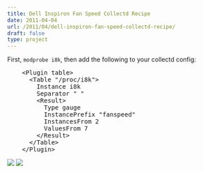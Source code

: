 ```yaml
---
title: Dell Inspiron Fan Speed Collectd Recipe
date: 2011-04-04
url: /2011/04/dell-inspiron-fan-speed-collectd-recipe/
draft: false
type: project
---
```

First, `modprobe i8k`, then add the following to your collectd config:

<div class="codehilite">
  <pre>    <span class="nt">&lt;Plugin</span> <span class="err">table</span><span class="nt">&gt;</span>
      <span class="nt">&lt;Table</span> <span class="err">"/proc/i8k"</span><span class="nt">&gt;</span>
        Instance i8k
        Separator " "
        <span class="nt">&lt;Result&gt;</span>
          Type gauge
          InstancePrefix "fanspeed"
          InstancesFrom 2
          ValuesFrom 7
        <span class="nt">&lt;/Result&gt;</span>
      <span class="nt">&lt;/Table&gt;</span>
    <span class="nt">&lt;/Plugin&gt;</span>
</pre>
</div>


![][1] ![][2]

 [1]: https://24.media.tumblr.com/tumblr_lj4p8morfT1qaiup8.png
 [2]: https://24.media.tumblr.com/tumblr_lj4p97ysBu1qaiup8.png


